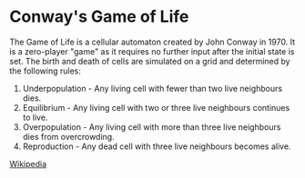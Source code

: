 # Conway's Game of Life
The Game of Life is a cellular automaton created by John Conway in 1970. It is a zero-player "game" as it requires no further input after the initial state is set. The birth and death of cells are simulated on a grid and determined by the following rules: 

1. Underpopulation - Any living cell with fewer than two live neighbours dies. 
2. Equilibrium - Any living cell with two or three live neighbours continues to live.
3. Overpopulation - Any living cell with more than three live neighbours dies from overcrowding. 
4. Reproduction - Any dead cell with three live neighbours becomes alive. 

[Wikipedia](https://en.wikipedia.org/wiki/Conway%27s_Game_of_Life)

